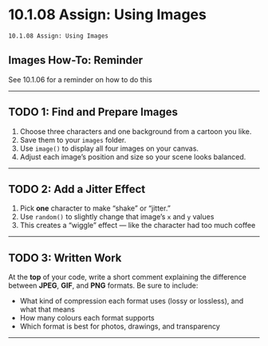 # 10.1.08 Assign: Using Images

```
10.1.08 Assign: Using Images
```

## **Images How-To: Reminder**

See 10.1.06 for a reminder on how to do this

---


## **TODO 1: Find and Prepare Images**

1. Choose three characters and one background from a cartoon you like.
2. Save them to your `images` folder.
3. Use `image()` to display all four images on your canvas.
4. Adjust each image’s position and size so your scene looks balanced.

---

## **TODO 2: Add a Jitter Effect**

1. Pick **one** character to make “shake” or “jitter.”
2. Use `random()` to slightly change that image’s `x` and `y` values
3. This creates a “wiggle” effect — like the character had too much coffee

---

## **TODO 3: Written Work**

At the **top** of your code, write a short comment explaining the difference between **JPEG**, **GIF**, and **PNG** formats.
Be sure to include:

* What kind of compression each format uses (lossy or lossless), and what that means
* How many colours each format supports
* Which format is best for photos, drawings, and transparency


---
